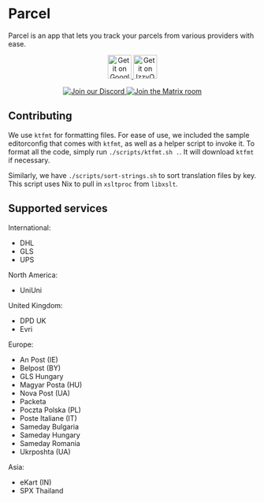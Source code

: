 # Parcel

Parcel is an app that lets you track your parcels from various providers with ease.

<p align="center">
<a href="https://play.google.com/store/apps/details?id=dev.itsvic.parceltracker">
<img src="./.github/play-badge.png" alt="Get it on Google Play" height="48dp">
</a>
<a href="https://apt.izzysoft.de/fdroid/index/apk/dev.itsvic.parceltracker">
<img src="https://gitlab.com/IzzyOnDroid/repo/-/raw/master/assets/IzzyOnDroidButtonGreyBorder_nofont.png" alt="Get it on IzzyOnDroid" height="48dp">
</a>
</p>

<p align="center">
<a href="https://discord.gg/QdvpveRTsT">
<img src="https://img.shields.io/discord/1349842428366159973?style=for-the-badge&logo=discord&logoColor=white&color=%235865F2" alt="Join our Discord">
</a>
<a href="https://matrix.to/#/#parcel-community:matrix.org">
<img src="https://img.shields.io/matrix/parcel-community%3Amatrix.org?style=for-the-badge&logo=matrix&color=white" alt="Join the Matrix room">
</a>
</p>

## Contributing

We use `ktfmt` for formatting files. For ease of use, we included the sample editorconfig that comes with `ktfmt`, as well as a helper script to invoke it.
To format all the code, simply run `./scripts/ktfmt.sh .`. It will download `ktfmt` if necessary.

Similarly, we have `./scripts/sort-strings.sh` to sort translation files by key. This script uses Nix to pull in `xsltproc` from `libxslt`.

## Supported services

International:
- DHL
- GLS
- UPS

North America:
- UniUni

United Kingdom:
- DPD UK
- Evri

Europe:
- An Post (IE)
- Belpost (BY)
- GLS Hungary
- Magyar Posta (HU)
- Nova Post (UA)
- Packeta
- Poczta Polska (PL)
- Poste Italiane (IT)
- Sameday Bulgaria
- Sameday Hungary
- Sameday Romania
- Ukrposhta (UA)

Asia:
- eKart (IN)
- SPX Thailand
